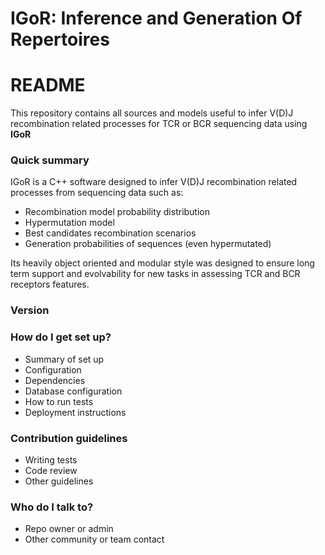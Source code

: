 # **IGoR: Inference and Generation Of Repertoires** #

# README #


This repository contains all sources and models useful to infer V(D)J recombination related processes for TCR or BCR sequencing data using **IGoR**

### Quick summary ###

IGoR is a C++ software designed to infer V(D)J recombination related processes from sequencing data such as:
* Recombination model probability distribution
* Hypermutation model
* Best candidates recombination scenarios
* Generation probabilities of sequences (even hypermutated)

Its heavily object oriented and modular style was designed to ensure long term support and evolvability for new tasks in assessing TCR and BCR receptors features. 

### Version ###


### How do I get set up? ###

* Summary of set up
* Configuration
* Dependencies
* Database configuration
* How to run tests
* Deployment instructions

### Contribution guidelines ###

* Writing tests
* Code review
* Other guidelines

### Who do I talk to? ###

* Repo owner or admin
* Other community or team contact